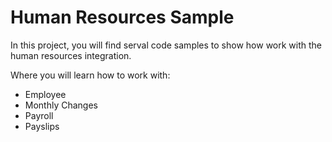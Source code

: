 ﻿# Human Resources Sample
In this project, you will find serval code samples to show how work with the human resources integration.

Where you will learn how to work with:

- Employee
- Monthly Changes
- Payroll
- Payslips

